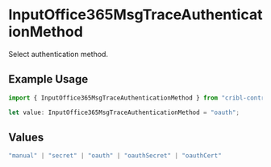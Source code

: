 # InputOffice365MsgTraceAuthenticationMethod

Select authentication method.

## Example Usage

```typescript
import { InputOffice365MsgTraceAuthenticationMethod } from "cribl-control-plane/models";

let value: InputOffice365MsgTraceAuthenticationMethod = "oauth";
```

## Values

```typescript
"manual" | "secret" | "oauth" | "oauthSecret" | "oauthCert"
```